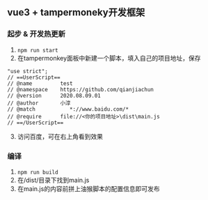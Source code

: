 ## vue3 + tampermoneky开发框架

### 起步 & 开发热更新
1. `npm run start`
2. 在tampermonkey面板中新建一个脚本，填入自己的项目地址，保存
```
"use strict";
// ==UserScript==
// @name         test
// @namespace    https://github.com/qianjiachun
// @version      2020.08.09.01
// @author       小淳
// @match			*://www.baidu.com/*
// @require      file://<你的项目地址>\dist\main.js
// ==/UserScript==
```
3. 访问百度，可在右上角看到效果

### 编译
1. `npm run build`
2. 在/dist/目录下找到main.js
3. 在main.js的内容前拼上油猴脚本的配置信息即可发布

